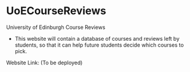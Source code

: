 # UoECourseReviews
University of Edinburgh Course Reviews

* This website will contain a database of courses and reviews left by students, so that it can help future students decide which courses to pick.

Website Link: (To be deployed)
